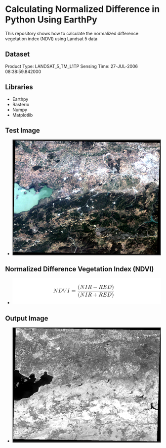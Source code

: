 # Calculating Normalized Difference in Python Using EarthPy

This repository shows how to calculate the normalized difference vegetation index (NDVI) using Landsat 5 data
## Dataset 
Product Type: LANDSAT_5_TM_L1TP
Sensing Time: 27-JUL-2006 08:38:59.842000
## Libraries 
 - Earthpy
 - Rasterio
 - Numpy
 - Matplotlib
## Test Image
- ![input_rgb.png](images/input_rgb.png)


## Normalized Difference Vegetation Index (NDVI)

- ![ndvi.png](images/ndvi.png)

## Output Image
 - ![output.png](images/output.png)


